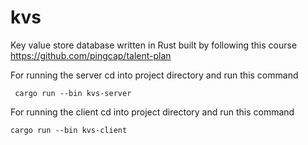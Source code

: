 # kvs
Key value store database written in Rust built by following this course
 https://github.com/pingcap/talent-plan

For running the server cd into project directory and  run this command
```
 cargo run --bin kvs-server
```
For running the client cd into project directory and run this command
```
cargo run --bin kvs-client
```

